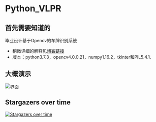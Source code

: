 # Python_VLPR
## 首先需要知道的
毕业设计基于Opencv的车牌识别系统
- 稍微详细的解释见[博客链接](https://www.cnblogs.com/yinghualuowu/p/9182382.html)
- 版本：python3.7.3，opencv4.0.0.21，numpy1.16.2，tkinter和PIL5.4.1.

## 大概演示
![界面](https://images2018.cnblogs.com/blog/843428/201806/843428-20180614115054606-1021021014.png)

## Stargazers over time

[![Stargazers over time](https://starchart.cc/yinghualuowu/Python_VLPR.svg)](https://starchart.cc/yinghualuowu/Python_VLPR)
